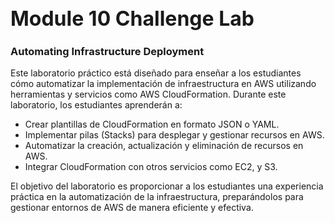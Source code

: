 <!DOCTYPE html>
<html lang="en">
<head>
    <meta charset="UTF-8">
    <meta name="viewport" content="width=device-width, initial-scale=1.0">
</head>
<body>
    <div class="container">
        <h1 style="font-size: 32px;">Module 10 Challenge Lab</h1>
        <h3>Automating Infrastructure Deployment</h3>
    </div>
    <div class="content">
        <p>
            Este laboratorio práctico está diseñado para enseñar a los estudiantes cómo automatizar la implementación de infraestructura en AWS utilizando herramientas y servicios como AWS CloudFormation. Durante este laboratorio, los estudiantes aprenderán a:
        </p>
        <ul>
            <li>Crear plantillas de CloudFormation en formato JSON o YAML.</li>
            <li>Implementar pilas (Stacks) para desplegar y gestionar recursos en AWS.</li>
            <li>Automatizar la creación, actualización y eliminación de recursos en AWS.</li>
            <li>Integrar CloudFormation con otros servicios como EC2, y S3.</li>
        </ul>
        <p>
            El objetivo del laboratorio es proporcionar a los estudiantes una experiencia práctica en la automatización de la infraestructura, preparándolos para gestionar entornos de AWS de manera eficiente y efectiva.
        </p>
    </div>
</body>
</html>
